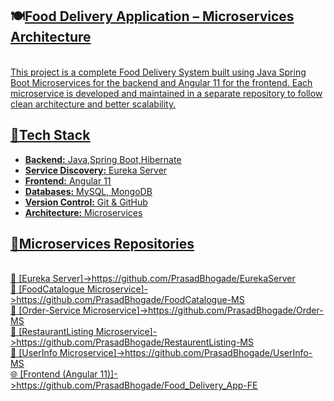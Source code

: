 **<h2>🍽️<u>Food Delivery Application – Microservices Architecture</h2><u>**    
  This project is a complete Food Delivery System built using Java Spring Boot Microservices for the backend and Angular 11 for the frontend. Each microservice is developed and maintained in a separate repository to follow clean architecture and better scalability.

**<h2>🔧<u>Tech Stack</h2><u>**  
- **Backend:** Java,Spring Boot,Hibernate  
- **Service Discovery:** Eureka Server  
- **Frontend:** Angular 11  
- **Databases:** MySQL, MongoDB  
- **Version Control:** Git & GitHub  
- **Architecture:** Microservices  

**<h2>🧩<u>Microservices Repositories</h2><u>**  
🔗 [Eureka Server]->https://github.com/PrasadBhogade/EurekaServer  
🔗 [FoodCatalogue Microservice]->https://github.com/PrasadBhogade/FoodCatalogue-MS  
🔗 [Order-Service Microservice]->https://github.com/PrasadBhogade/Order-MS  
🔗 [RestaurantListing Microservice]->https://github.com/PrasadBhogade/RestaurentListing-MS  
🔗 [UserInfo Microservice]->https://github.com/PrasadBhogade/UserInfo-MS   
🌐 [Frontend (Angular 11)]->https://github.com/PrasadBhogade/Food_Delivery_App-FE



